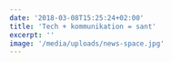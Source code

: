 ```yaml
---
date: '2018-03-08T15:25:24+02:00'
title: 'Tech + kommunikation = sant'
excerpt: ''
image: '/media/uploads/news-space.jpg'
---
```

